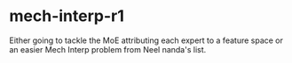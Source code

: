 # mech-interp-r1
Either going to tackle the MoE attributing each expert to a feature space or an easier Mech Interp problem from Neel nanda's list.
